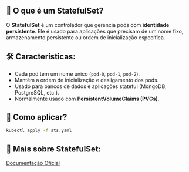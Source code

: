 ## 📌 O que é um StatefulSet?
O **StatefulSet** é um controlador que gerencia pods com **identidade persistente**. Ele é usado para aplicações que precisam de um nome fixo, armazenamento persistente ou ordem de inicialização específica.

## 🛠 Características:
- Cada pod tem um nome único (`pod-0`, `pod-1`, `pod-2`).
- Mantém a ordem de inicialização e desligamento dos pods.
- Usado para bancos de dados e aplicações stateful (MongoDB, PostgreSQL, etc.).
- Normalmente usado com **PersistentVolumeClaims (PVCs)**.

## 🚀 Como aplicar?
```sh
kubectl apply -f sts.yaml
```

## 📖 Mais sobre StatefulSet:
[Documentação Oficial](https://kubernetes.io/docs/concepts/workloads/controllers/statefulset/)